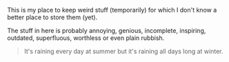 This is my place to keep weird stuff (temporarily) for which I don't know a
better place to store them (yet).

The stuff in here is probably annoying, genious, incomplete, inspiring,
outdated, superfluous, worthless or even plain rubbish.

> It's raining every day at summer but it's raining all days long at winter.
